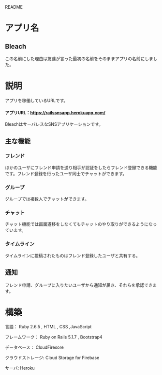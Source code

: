  README
# アプリ名
## Bleach
この名前にした理由は友達が言った最初の名前をそのままアプリの名前にしました。

# 説明
アプリを稼働しているURLです。
#### アプリURL：https://railssnsapp.herokuapp.com/

BleachはサーバレスなSNSアプリケーションです。
## 主な機能
### フレンド
ほかのユーザにフレンド申請を送り相手が認証をしたらフレンド登録できる機能です。フレンド登録を行ったユーザ同士でチャットができます。
### グループ
グループでは複数人でチャットができます。
### チャット
チャット機能では画面遷移をしなくてもチャットのやり取りができるようになっています。
### タイムライン
タイムラインに投稿されたものはフレンド登録したユーザと共有する。
## 通知
フレンド申請、グループに入りたいユーザから通知が届き、それらを承認できます。

# 構築
言語： Ruby 2.6.5 , HTML , CSS ,JavaScript 

フレームワーク： Ruby on Rails 5.1.7 , Bootstrap4

データベース： CloudFiresore

クラウドストレージ: Cloud Storage for Firebase

サーバ: Heroku